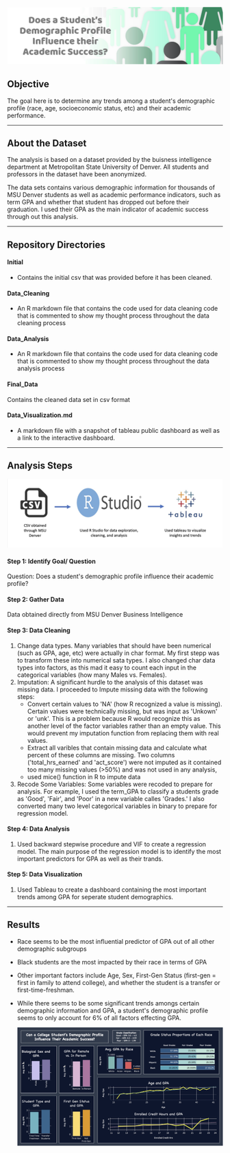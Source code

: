 ![ReadME_header][project_logo]
---

## Objective
The goal here is to determine any trends among a student's demographic profile (race, age, socioeconomic status, etc) and their academic performance. 



---


## About the Dataset
The analysis is based on a dataset provided by the buisness intelligence department at Metropolitan State University of Denver. All students and professors in the dataset have been anonymized.

The data sets contains various demographic information for thousands of MSU Denver students as well as academic performance indicators, such as term GPA and whether that student has dropped out before their graduation. I used their GPA as the main indicator of academic success through out this analysis.

---


## Repository Directories
#### Initial
- Contains the initial csv that was provided before it has been cleaned.
#### Data_Cleaning
- An R markdown file that contains the code used for data cleaning code that is commented to show my thought process throughout the data cleaning process
#### Data_Analysis
- An R markdown file that contains the code used for data cleaning code that is commented to show my thought process throughout the data analysis process
#### Final_Data
Contains the cleaned data set in csv format
#### Data_Visualization.md
- A markdown file with a snapshot of tableau public dashboard as well as a link to the interactive dashboard.

---


## Analysis Steps

![pipeline_grades][workflow_graphic]

#### Step 1: Identify Goal/ Question
Question: Does a student's demographic profile influence their academic profile?
#### Step 2: Gather Data
Data obtained directly from MSU Denver Business Intelligence
#### Step 3: Data Cleaning
  1. Change data types. Many variables that should have been numerical (such as GPA, age, etc) were actually in char format. My first stepp was to transform these into numerical sata types. I also changed char data types into factors, as this mad it easy to count each input in the categorical variables (how many Males vs. Females).
  2. Imputation: A significant hurdle to the analysis of this dataset was missing data. I proceeded to Impute missing data with the following steps:
       - Convert certain values to 'NA' (how R recognized a value is missing). Certain values were technically missing, but was input as 'Unkown' or 'unk'. This is a problem because R            would recognize this as another level of the factor variables rather than an empty value. This would prevent my imputation function from replacing them with real values.
       - Extract all varibles that contain missing data and calculate what percent of these columns are missing. Two columns ('total_hrs_earned' and 'act_score') were not imputed as it           contained too many missing values (>50%) and was not used in any analysis,
       - used mice() function in R to impute data
3. Recode Some Variables: Some variables were recoded to prepare for analysis. For example, I used the term_GPA to classify a students grade as 'Good', 'Fair', and 'Poor' in a new variable calles 'Grades.' I also converted many two level categorical variables in binary to prepare for regression model.
#### Step 4: Data Analysis
1.  Used backward stepwise procedure and VIF to create a regression model. The main purpose of the regression model is to identify the most important predictors for GPA as well as           their trands.
#### Step 5: Data Visualization
  1. Used Tableau to create a dashboard containing the most important trends among GPA for seperate student demographics.

---


## Results
- Race seems to be the most influential predictor of GPA out of all other demographic subgroups
- Black students are the most impacted by their race in terms of GPA
- Other important factors include Age, Sex, First-Gen Status (first-gen = first in family to attend college), and whether the student is a transfer or first-time-freshman.
- While there seems to be some significant trends amongs certain demographic information and GPA, a student's demographic profile seems to only account for 6% of all factors effecting GPA.

  [![dashboard image][dashboard_image]][dashboard_link]





  <!-- Image Links -->

[project_logo]: Proj_images/ReadME_header.jpg
[dashboard_image]: Proj_images/grades_dashboard.jpg
[workflow_graphic]: Proj_images/pipeline_grades.jpg


<!-- External Links -->
[dashboard_link]: https://public.tableau.com/app/profile/gabby.guinard/viz/StudentDemographicsandAcademicSuccess/Dashboard1








